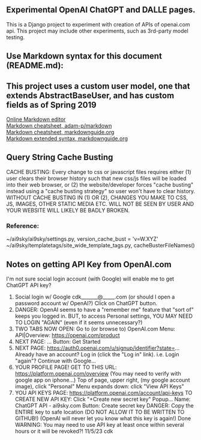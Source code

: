 ## Experimental OpenAI ChatGPT and DALLE pages.

This is a Django project to experiment with creation of APIs of openai.com api.
This project may include other experiments, such as 3rd-party model testing.

## Use Markdown syntax for this document (README.md):
## This project uses a custom user model, one that extends AbstractBaseUser, and has custom fields as of Spring 2019

[Online Markdown editor](https://stackedit.io/app#)  
[Markdown cheatsheet, adam-p/markdown](https://github.com/adam-p/markdown-here/wiki/Markdown-Cheatsheet)  
[Markdown cheatsheet, markdownguide.org](https://www.markdownguide.org/cheat-sheet/)  
[Markdown extended syntax, markdownguide.org](https://www.markdownguide.org/extended-syntax/) 

## Query String Cache Busting

CACHE BUSTING: Every change to css or javascript files requires either (1) user clears their browser history such that new
css/js files will be loaded into their web browser, or (2) the website/developer forces "cache busting" instead using a "cache
busting strategy" so user won't have to clear history. WITHOUT CACHE BUSTING IN (1) OR (2), CHANGES YOU MAKE TO CSS, JS,
IMAGES, OTHER STATIC MEDIA ETC. WILL NOT BE SEEN BY USER AND YOUR WEBSITE WILL LIKELY BE BADLY BROKEN. 

### Reference:

~/ai9sky/ai9sky/settings.py, version_cache_bust = 'v=W.XYZ'
~/ai9sky/templatetags/site_wide_template_tags.py, cacheBusterFileNames()

## Notes on getting API Key from OpenAI.com

I'm not sure social login account (with Google) will enable me to get ChatGPT API key?

1. Social login w/ Google cdk_______@_____.com (or should I open a password account w/ OpenAI?)
   Click on ChatGPT button.
2. DANGER: OpenAI seems to have a "remember me" feature that "sort of" keeps you logged in.
   BUT, to access Personal settings, YOU MAY NEED TO LOGIN "AGAIN" (even if it seems unnecessary?)
3. TWO TABS NOW OPEN: Go to (or browse to) OpenAI.com
   Menu: API|Overview: https://openai.com/product
4. NEXT PAGE: ...
   Button: Get Started
5. NEXT PAGE: https://auth0.openai.com/u/signup/identifier?state=...
   Already have an account? Log in (click the "Log in" link). i.e. Login "again"?
   Continue with Google...
6. YOUR PROFILE PAGE!
   GET TO THIS URL: https://platform.openai.com/overview
   (You may need to verify with google app on iphone...)
   Top of page, upper right, (my google account image), click "Personal"
   Menu expands down: click "View API Keys"
7. YOU API KEYS PAGE: https://platform.openai.com/account/api-keys
   TO CREATE NEW API KEY:
   Click "+Create new secret key"
   Popup...
   Name: ChatGPT API - ai9sky.com
   Button: Create secret key
   DANGER: Copy the ENTIRE key to safe location (DO NOT ALLOW IT TO BE WRITTEN TO GITHUB!)
   (OpenAI will never let you know what this key is again!)
   Done
   WARNING: You may need to use API key at least once within several hours or it will be revoked?!
11/5/23 cdk

